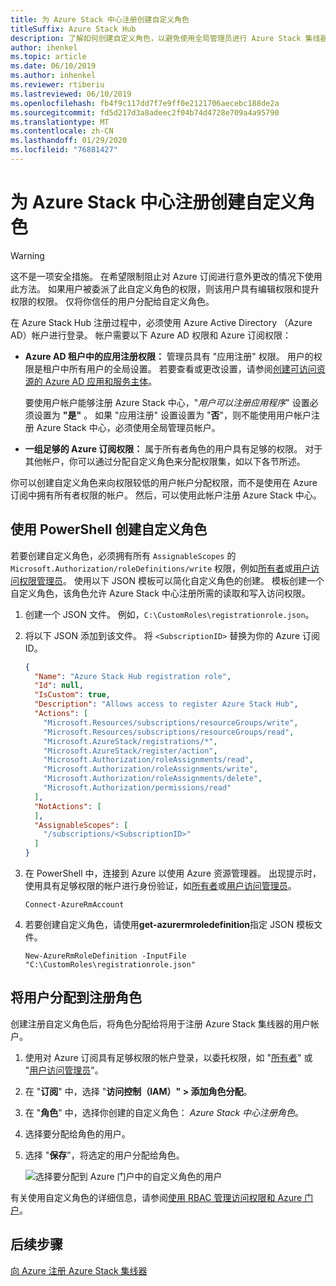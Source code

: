 ```yaml
---
title: 为 Azure Stack 中心注册创建自定义角色
titleSuffix: Azure Stack Hub
description: 了解如何创建自定义角色，以避免使用全局管理员进行 Azure Stack 集线器注册。
author: ihenkel
ms.topic: article
ms.date: 06/10/2019
ms.author: inhenkel
ms.reviewer: rtiberiu
ms.lastreviewed: 06/10/2019
ms.openlocfilehash: fb4f9c117dd7f7e9ff0e2121706aecebc188de2a
ms.sourcegitcommit: fd5d217d3a8adeec2f04b74d4728e709a4a95790
ms.translationtype: MT
ms.contentlocale: zh-CN
ms.lasthandoff: 01/29/2020
ms.locfileid: "76881427"
---
```

# <a name="create-a-custom-role-for-azure-stack-hub-registration"></a>为 Azure Stack 中心注册创建自定义角色

> [!WARNING]
> 这不是一项安全措施。 在希望限制阻止对 Azure 订阅进行意外更改的情况下使用此方法。 如果用户被委派了此自定义角色的权限，则该用户具有编辑权限和提升权限的权限。 仅将你信任的用户分配给自定义角色。

在 Azure Stack Hub 注册过程中，必须使用 Azure Active Directory （Azure AD）帐户进行登录。 帐户需要以下 Azure AD 权限和 Azure 订阅权限：

* **Azure AD 租户中的应用注册权限：** 管理员具有 "应用注册" 权限。 用户的权限是租户中所有用户的全局设置。 若要查看或更改设置，请参阅[创建可访问资源的 Azure AD 应用和服务主体](/azure/active-directory/develop/howto-create-service-principal-portal#required-permissions)。

    要使用户帐户能够注册 Azure Stack 中心，"*用户可以注册应用程序*" 设置必须设置为 **"是"** 。 如果 "应用注册" 设置设置为 "**否**"，则不能使用用户帐户注册 Azure Stack 中心，必须使用全局管理员帐户。

* **一组足够的 Azure 订阅权限：** 属于所有者角色的用户具有足够的权限。 对于其他帐户，你可以通过分配自定义角色来分配权限集，如以下各节所述。

你可以创建自定义角色来向权限较低的用户帐户分配权限，而不是使用在 Azure 订阅中拥有所有者权限的帐户。 然后，可以使用此帐户注册 Azure Stack 中心。

## <a name="create-a-custom-role-using-powershell"></a>使用 PowerShell 创建自定义角色

若要创建自定义角色，必须拥有所有 `AssignableScopes` 的 `Microsoft.Authorization/roleDefinitions/write` 权限，例如[所有者](/azure/role-based-access-control/built-in-roles#owner)或[用户访问权限管理员](/azure/role-based-access-control/built-in-roles#user-access-administrator)。 使用以下 JSON 模板可以简化自定义角色的创建。 模板创建一个自定义角色，该角色允许 Azure Stack 中心注册所需的读取和写入访问权限。

1. 创建一个 JSON 文件。 例如，`C:\CustomRoles\registrationrole.json`。
2. 将以下 JSON 添加到该文件。 将 `<SubscriptionID>` 替换为你的 Azure 订阅 ID。

    ```json
    {
      "Name": "Azure Stack Hub registration role",
      "Id": null,
      "IsCustom": true,
      "Description": "Allows access to register Azure Stack Hub",
      "Actions": [
        "Microsoft.Resources/subscriptions/resourceGroups/write",
        "Microsoft.Resources/subscriptions/resourceGroups/read",
        "Microsoft.AzureStack/registrations/*",
        "Microsoft.AzureStack/register/action",
        "Microsoft.Authorization/roleAssignments/read",
        "Microsoft.Authorization/roleAssignments/write",
        "Microsoft.Authorization/roleAssignments/delete",
        "Microsoft.Authorization/permissions/read"
      ],
      "NotActions": [
      ],
      "AssignableScopes": [
        "/subscriptions/<SubscriptionID>"
      ]
    }
    ```

3. 在 PowerShell 中，连接到 Azure 以使用 Azure 资源管理器。 出现提示时，使用具有足够权限的帐户进行身份验证，如[所有者](/azure/role-based-access-control/built-in-roles#owner)或[用户访问管理员](/azure/role-based-access-control/built-in-roles#user-access-administrator)。

    ```azurepowershell
    Connect-AzureRmAccount
    ```

4. 若要创建自定义角色，请使用**get-azurermroledefinition**指定 JSON 模板文件。

    ``` azurepowershell
    New-AzureRmRoleDefinition -InputFile "C:\CustomRoles\registrationrole.json"
    ```

## <a name="assign-a-user-to-registration-role"></a>将用户分配到注册角色

创建注册自定义角色后，将角色分配给将用于注册 Azure Stack 集线器的用户帐户。

1. 使用对 Azure 订阅具有足够权限的帐户登录，以委托权限，如 "[所有者](/azure/role-based-access-control/built-in-roles#owner)" 或 "[用户访问管理员](/azure/role-based-access-control/built-in-roles#user-access-administrator)"。
2. 在 "**订阅**" 中，选择 "**访问控制（IAM）" > 添加角色分配**。
3. 在 "**角色**" 中，选择你创建的自定义角色： *Azure Stack 中心注册角色*。
4. 选择要分配给角色的用户。
5. 选择 "**保存**"，将选定的用户分配给角色。

    ![选择要分配到 Azure 门户中的自定义角色的用户](media/azure-stack-registration-role/assign-role.png)

有关使用自定义角色的详细信息，请参阅[使用 RBAC 管理访问权限和 Azure 门户](/azure/role-based-access-control/role-assignments-portal)。

## <a name="next-steps"></a>后续步骤

[向 Azure 注册 Azure Stack 集线器](azure-stack-registration.md)
